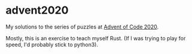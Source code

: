 # advent2020

My solutions to the series of puzzles at [Advent of Code
2020](http://adventofcode.com/2020).

Mostly, this is an exercise to teach myself Rust.  (If I was trying to play for
speed, I'd probably stick to python3).
